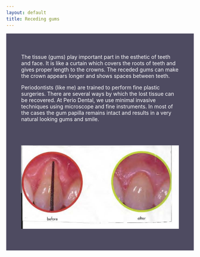 ```yaml
---
layout: default
title: Receding gums
---
```



<div class="row">

<div class="col-xs-12 featured-text no-gutters" style="background: #4e4b61; color: white; url() center; padding: 8%;">



<p>The tissue (gums) play important part in the esthetic of teeth and face. It is like a curtain which covers the roots of teeth and gives proper length to the crowns. The receded gums can make the crown appears longer and shows spaces between teeth.
</p>
<p>Periodontists (like me) are trained to perform fine plastic surgeries. There are several ways by which the lost tissue can be recovered. At Perio Dental, we use minimal invasive techniques using microscope and fine instruments. In most of the cases the gum papilla remains intact and results in a very natural looking gums and smile.
</p><p><br />
</p>


<p>
<br />
<img alt="Receding gums before and after" src="/images/Receding-gums.jpg" />
</p>
